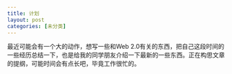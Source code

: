 ```yaml
---
title: 计划
layout: post
categories: [未分类]
---
```

最近可能会有一个大的动作，想写一些和Web 2.0有关的东西，把自己这段时间的一些经历总结一下，也是给我的同学朋友介绍一下最新的一些东西。正在构思文章的提纲，可能时间会有点长吧，毕竟工作很忙的。

